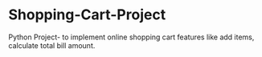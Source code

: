 # Shopping-Cart-Project
Python Project- to implement online shopping cart features like add items, calculate total bill amount.
